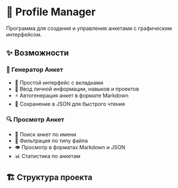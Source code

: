 # 🚀 Profile Manager

Программа для создания и управления анкетами с графическим интерфейсом.

## ✨ Возможности

### 👤 Генератор Анкет
- 🎨 Простой интерфейс с вкладками
- 📝 Ввод личной информации, навыков и проектов
- ⚡ Автогенерация анкет в формате Markdown
- 💾 Сохранение в JSON для быстрого чтения

### 🔍 Просмотр Анкет  
- 🔎 Поиск анкет по имени
- 📁 Фильтрация по типу файла
- 👁 Просмотр в форматах Markdown и JSON
- 📊 Статистика по анкетам

## 🏗️ Структура проекта
